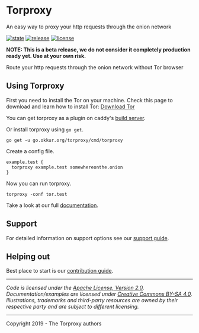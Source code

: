 # Torproxy

An easy way to proxy your http requests through the onion network

 [![state](https://img.shields.io/badge/state-beta-blue.svg)]() [![release](https://img.shields.io/github/release/okkur/torproxy.svg)](https://github.com/okkur/torproxy/releases) [![license](https://img.shields.io/github/license/okkur/torproxy.svg)](LICENSE)

**NOTE: This is a beta release, we do not consider it completely production ready yet. Use at your own risk.**

Route your http requests through the onion network without Tor browser

## Using Torproxy

First you need to install the Tor on your machine. Check this page to download and learn how to install Tor: [Download Tor](https://www.torproject.org/download/)

You can get torproxy as a plugin on caddy's [build server](https://caddyserver.com/download).

Or install torproxy using `go get`.
```
go get -u go.okkur.org/torproxy/cmd/torproxy
```

Create a config file.
```
example.test {
  torproxy example.test somewhereonthe.onion 
}
```

Now you can run torproxy.
```
torproxy -conf tor.test
```
Take a look at our full [documentation](/docs).

## Support
For detailed information on support options see our [support guide](/SUPPORT.md).

## Helping out
Best place to start is our [contribution guide](/CONTRIBUTING.md).

----

*Code is licensed under the [Apache License, Version 2.0](/LICENSE).*  
*Documentation/examples are licensed under [Creative Commons BY-SA 4.0](/docs/LICENSE).*  
*Illustrations, trademarks and third-party resources are owned by their respective party and are subject to different licensing.*

---

Copyright 2019 - The Torproxy authors
